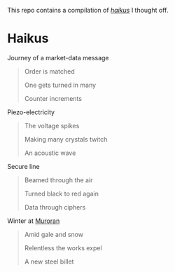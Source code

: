 This repo contains a compilation of [*haikus*](https://en.wikipedia.org/wiki/haiku) I thought off.

# Haikus

Journey of a market-data message

> Order is matched
>
> One gets turned in many
>
> Counter increments

Piezo-electricity

> The voltage spikes
>
> Making many crystals twitch
>
> An acoustic wave

Secure line

> Beamed through the air
>
> Turned black to red again
>
> Data through ciphers

Winter at [Muroran](https://en.wikipedia.org/wiki/Muroran)

> Amid gale and snow
>
> Relentless the works expel
>
> A new steel billet
